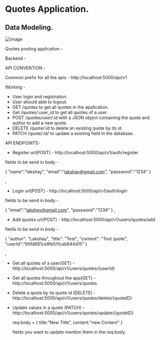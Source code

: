 # Quotes Application.

## Data Modeling.
![image](https://github.com/lakshay1121/QuotesApp/assets/91718893/61d4f2a7-7186-4ce5-a791-dd9fe2f9d14a)


Quotes posting application - 

Backend - 

API CONVENTION -

Common prefix for all the apis - http://localhost:5000/api/v1

Working -

- User login and registration.
- User should able to logout.
- GET /quotes to get all quotes in the application.
- Get /quotes/:user_id to get all quotes of a user.
- POST /quotes/user/:id with a JSON object containing the quote and author to add a new quote.
- DELETE /quote/:id to delete an existing quote by its id.
- PATCH /quote/:id/ to update a existing field in the database.




API ENDPOINTS-

 - Register url(POST) - http://localhost:5000/api/v1/auth/register

fields to be send in body - 

{
    "name":"lakshay",
    "email":"lakshay@gmail.com",
    "password":"1234"
}

,


- Login url(POST) - http://localhost:5000/api/v1/auth/login

fields to be send in body - 

{
    "email":"lakshay@gmail.com",
    "password":"1234"
}
,

- Add quotes url(POST) - http://localhost:5000/api/v1/users/quotes/add

fields to be send in body -

{
  "author": "Lakshay",
  "title": "Test",
  "content": "Test quote",
  "userId":"65fd881ce8fe511cab844d15"
}

,

- Get all quotes of a user(GET) - http://localhost:5000/api/v1/users/quotes/{userId}

- Get all quotes throughout the app(GET) - http://localhost:5000/api/v1/users/quotes

- Delete a quote by its quote id (DELETE) - http://localhost:5000/api/v1/users/quotes/delete/{quoteID}

- Update values in a quote (PATCH) - http://localhost:5000/api/v1/users/quotes/update/{quoteID}
  
  req.body = {
    title:"New Title",
    content:"new Content"
  }

  fields you want to update mention them in the req.body.
